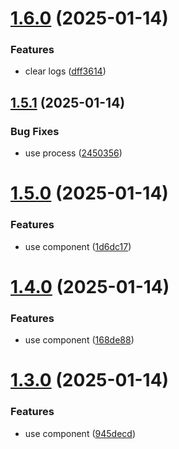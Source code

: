 # [1.6.0](https://github.com/tardis-ksh/Tencent-Cloud-CDN-Purge-Paths-Cache/compare/v1.5.1...v1.6.0) (2025-01-14)


### Features

* clear logs ([dff3614](https://github.com/tardis-ksh/Tencent-Cloud-CDN-Purge-Paths-Cache/commit/dff3614a6fc82e870ebb1ecfbd4a05ad85306beb))



## [1.5.1](https://github.com/tardis-ksh/Tencent-Cloud-CDN-Purge-Paths-Cache/compare/v1.5.0...v1.5.1) (2025-01-14)


### Bug Fixes

* use process ([2450356](https://github.com/tardis-ksh/Tencent-Cloud-CDN-Purge-Paths-Cache/commit/2450356e9b11fc6934ed97a505ed09f134ba7498))



# [1.5.0](https://github.com/tardis-ksh/Tencent-Cloud-CDN-Purge-Paths-Cache/compare/v1.4.0...v1.5.0) (2025-01-14)


### Features

* use component ([1d6dc17](https://github.com/tardis-ksh/Tencent-Cloud-CDN-Purge-Paths-Cache/commit/1d6dc179e8420bca9cf4795ba51d4ad9f0db1cf7))



# [1.4.0](https://github.com/tardis-ksh/Tencent-Cloud-CDN-Purge-Paths-Cache/compare/v1.3.0...v1.4.0) (2025-01-14)


### Features

* use component ([168de88](https://github.com/tardis-ksh/Tencent-Cloud-CDN-Purge-Paths-Cache/commit/168de88091dc6d986228cc45db8dbdaac83e396e))



# [1.3.0](https://github.com/tardis-ksh/Tencent-Cloud-CDN-Purge-Paths-Cache/compare/v1.2.4...v1.3.0) (2025-01-14)


### Features

* use component ([945decd](https://github.com/tardis-ksh/Tencent-Cloud-CDN-Purge-Paths-Cache/commit/945decd5bf6e1dd5e40a44ffc3b4a732c868f208))



